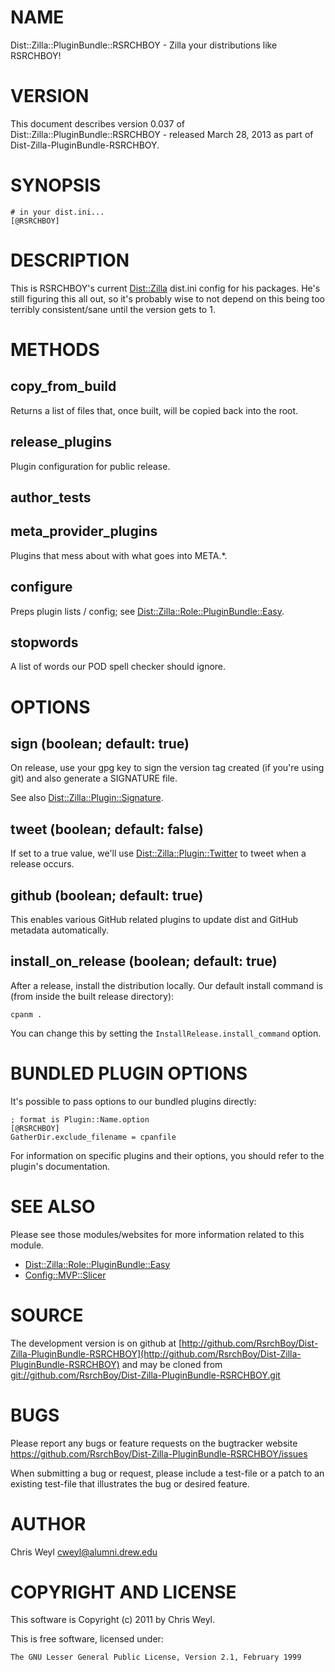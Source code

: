# NAME

Dist::Zilla::PluginBundle::RSRCHBOY - Zilla your distributions like RSRCHBOY!

# VERSION

This document describes version 0.037 of Dist::Zilla::PluginBundle::RSRCHBOY - released March 28, 2013 as part of Dist-Zilla-PluginBundle-RSRCHBOY.

# SYNOPSIS

    # in your dist.ini...
    [@RSRCHBOY]

# DESCRIPTION

This is RSRCHBOY's current [Dist::Zilla](http://search.cpan.org/perldoc?Dist::Zilla) dist.ini config for his packages.
He's still figuring this all out, so it's probably wise to not depend on
this being too terribly consistent/sane until the version gets to 1.

# METHODS

## copy\_from\_build

Returns a list of files that, once built, will be copied back into the root.

## release\_plugins

Plugin configuration for public release.

## author\_tests

## meta\_provider\_plugins

Plugins that mess about with what goes into META.\*.

## configure

Preps plugin lists / config; see [Dist::Zilla::Role::PluginBundle::Easy](http://search.cpan.org/perldoc?Dist::Zilla::Role::PluginBundle::Easy).

## stopwords

A list of words our POD spell checker should ignore.

# OPTIONS

## sign (boolean; default: true)

On release, use your gpg key to sign the version tag created (if you're using
git) and also generate a SIGNATURE file.

See also [Dist::Zilla::Plugin::Signature](http://search.cpan.org/perldoc?Dist::Zilla::Plugin::Signature).

## tweet (boolean; default: false)

If set to a true value, we'll use [Dist::Zilla::Plugin::Twitter](http://search.cpan.org/perldoc?Dist::Zilla::Plugin::Twitter) to tweet
when a release occurs.

## github (boolean; default: true)

This enables various GitHub related plugins to update dist and GitHub metadata
automatically.

## install\_on\_release (boolean; default: true)

After a release, install the distribution locally. Our default install command
is (from inside the built release directory):

    cpanm .

You can change this by setting the `InstallRelease.install_command` option.

# BUNDLED PLUGIN OPTIONS

It's possible to pass options to our bundled plugins directly:

    ; format is Plugin::Name.option
    [@RSRCHBOY]
    GatherDir.exclude_filename = cpanfile

For information on specific plugins and their options, you should refer to the
plugin's documentation.

# SEE ALSO

Please see those modules/websites for more information related to this module.

- [Dist::Zilla::Role::PluginBundle::Easy](http://search.cpan.org/perldoc?Dist::Zilla::Role::PluginBundle::Easy)
- [Config::MVP::Slicer](http://search.cpan.org/perldoc?Config::MVP::Slicer)

# SOURCE

The development version is on github at [http://github.com/RsrchBoy/Dist-Zilla-PluginBundle-RSRCHBOY](http://github.com/RsrchBoy/Dist-Zilla-PluginBundle-RSRCHBOY)
and may be cloned from [git://github.com/RsrchBoy/Dist-Zilla-PluginBundle-RSRCHBOY.git](git://github.com/RsrchBoy/Dist-Zilla-PluginBundle-RSRCHBOY.git)

# BUGS

Please report any bugs or feature requests on the bugtracker website
https://github.com/RsrchBoy/Dist-Zilla-PluginBundle-RSRCHBOY/issues

When submitting a bug or request, please include a test-file or a
patch to an existing test-file that illustrates the bug or desired
feature.

# AUTHOR

Chris Weyl <cweyl@alumni.drew.edu>

# COPYRIGHT AND LICENSE

This software is Copyright (c) 2011 by Chris Weyl.

This is free software, licensed under:

    The GNU Lesser General Public License, Version 2.1, February 1999
